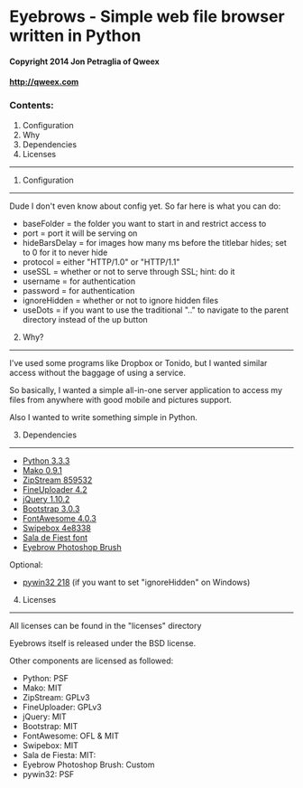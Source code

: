 # Eyebrows - Simple web file browser written in Python #
#### Copyright 2014 Jon Petraglia of Qweex ####
#### http://qweex.com ####

### Contents: ###
  1. Configuration
  2. Why
  3. Dependencies
  4. Licenses

------------------------------------------------------

1. Configuration
----------------

Dude I don't even know about config yet. So far here is what you can do:
  * baseFolder = the folder you want to start in and restrict access to
  * port = port it will be serving on
  * hideBarsDelay = for images how many ms before the titlebar hides; set to 0 for it to never hide
  * protocol = either "HTTP/1.0" or "HTTP/1.1"
  * useSSL = whether or not to serve through SSL; hint: do it
  * username = for authentication
  * password = for authentication
  * ignoreHidden = whether or not to ignore hidden files
  * useDots = if you want to use the traditional ".." to navigate to the parent directory instead of the up button


2. Why?
----------------

I've used some programs like Dropbox or Tonido, but I wanted similar access without the baggage of using a service.

So basically, I wanted a simple all-in-one server application to access my files from anywhere with good mobile and pictures support.

Also I wanted to write something simple in Python.


3. Dependencies
----------------

  * [Python 3.3.3](http://www.python.org/)
  * [Mako 0.9.1](http://www.makotemplates.org/)
  * [ZipStream 859532](https://github.com/allanlei/python-zipstream/tree/859532b05844a0eb3efd641303a08d4424edb30e)
  * [FineUploader 4.2](http://fineuploader.com/)
  * [jQuery 1.10.2](http://jquery.com/)
  * [Bootstrap 3.0.3](http://getbootstrap.com/)
  * [FontAwesome 4.0.3](http://fontawesome.io/)
  * [Swipebox 4e8338](https://github.com/brutaldesign/swipebox/tree/4e8338ec2740ca75eb8a39247c275f1a1b3d7539)
  * [Sala de Fiest font](http://openfontlibrary.org/en/font/sala-de-fiesta)
  * [Eyebrow Photoshop Brush](http://www.photoshopwebsite.com/photoshop-brushes/28-photoshop-eyebrow-brushes-free-download/)


Optional:
  * [pywin32 218](http://sourceforge.net/projects/pywin32/) (if you want to set "ignoreHidden" on Windows)

4. Licenses
----------------

All licenses can be found in the "licenses" directory

Eyebrows itself is released under the BSD license.

Other components are licensed as followed:
  * Python: PSF
  * Mako: MIT
  * ZipStream: GPLv3
  * FineUploader: GPLv3
  * jQuery: MIT
  * Bootstrap: MIT
  * FontAwesome: OFL & MIT
  * Swipebox: MIT
  * Sala de Fiesta: MIT:
  * Eyebrow Photoshop Brush: Custom
  * pywin32: PSF

